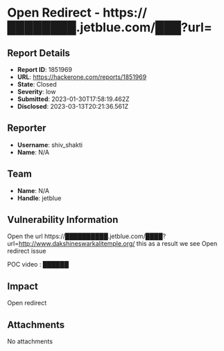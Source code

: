 # Open Redirect - https://████████.jetblue.com/███?url=

## Report Details
- **Report ID**: 1851969
- **URL**: https://hackerone.com/reports/1851969
- **State**: Closed
- **Severity**: low
- **Submitted**: 2023-01-30T17:58:19.462Z
- **Disclosed**: 2023-03-13T20:21:36.561Z

## Reporter
- **Username**: shiv_shakti
- **Name**: N/A

## Team
- **Name**: N/A
- **Handle**: jetblue

## Vulnerability Information
Open the url https://██████████.jetblue.com/████?url=http://www.dakshineswarkalitemple.org/ this as a result we see Open redirect issue

POC video :  ██████

## Impact

Open redirect

## Attachments
No attachments
